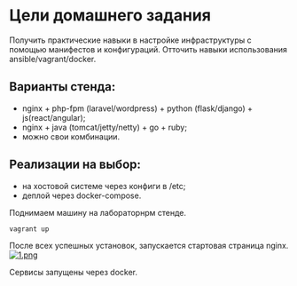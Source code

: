 # Цели домашнего задания

Получить практические навыки в настройке инфраструктуры с помощью манифестов и конфигураций. Отточить навыки использования ansible/vagrant/docker.

## Варианты стенда:
 - nginx + php-fpm (laravel/wordpress) + python (flask/django) + js(react/angular);
 - nginx + java (tomcat/jetty/netty) + go + ruby;
 - можно свои комбинации.
## Реализации на выбор:
 - на хостовой системе через конфиги в /etc;
 - деплой через docker-compose.

Поднимаем машину на лабораторнрм стенде.
~~~shell
vagrant up
~~~

После всех успешных установок, запускается стартовая страница nginx.
[![1.png](https://iimg.su/s/16/T78Nn0BNOgyFlVHxpYhcjO2NmF31vwnXknp0tp2E.png)](https://iimg.su/i/8DI8p)

Сервисы запущены через docker.
